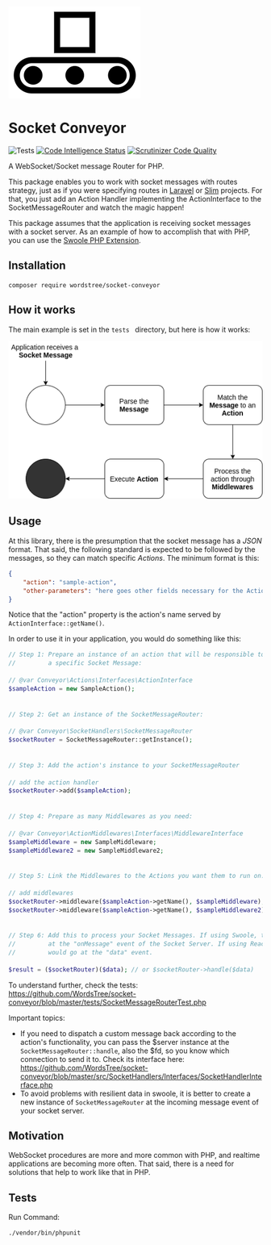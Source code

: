 ![Conveyor](./imgs/logo.png)

# Socket Conveyor

![Tests](https://github.com/WordsTree/socket-conveyor/workflows/Tests/badge.svg)
[![Code Intelligence Status](https://scrutinizer-ci.com/g/WordsTree/socket-conveyor/badges/code-intelligence.svg?b=master)](https://scrutinizer-ci.com/code-intelligence)
[![Scrutinizer Code Quality](https://scrutinizer-ci.com/g/WordsTree/socket-conveyor/badges/quality-score.png?b=master)](https://scrutinizer-ci.com/g/WordsTree/socket-conveyor/?branch=master)


A WebSocket/Socket message Router for PHP.

This package enables you to work with socket messages with routes strategy, just as if you were specifying routes in [Laravel](https://laravel.com/) or [Slim](https://www.slimframework.com/) projects. For that, you just add an Action Handler implementing the ActionInterface to the SocketMessageRouter and watch the magic happen!

This package assumes that the application is receiving socket messages with a socket server. As an example of how to accomplish that with PHP, you can use the [Swoole PHP Extension](https://www.swoole.co.uk/).



## Installation

```shell
composer require wordstree/socket-conveyor
```


## How it works

The main example is set in the `tests ` directory, but here is how it works:


![Conveyor Process](./imgs/conveyor-process.png)



## Usage

At this library, there is the presumption that the socket message has a *JSON* format. That said, the following standard is expected to be followed by the messages, so they can match specific *Actions*. The minimum format is this:

```json
{
    "action": "sample-action",
    "other-parameters": "here goes other fields necessary for the Actions processing..."
}
```

Notice that the "action" property  is the action's name served by `ActionInterface::getName()`.


In order to use it in your application, you would do something like this:

```php
// Step 1: Prepare an instance of an action that will be responsible to handle
//         a specific Socket Message:

// @var Conveyor\Actions\Interfaces\ActionInterface
$sampleAction = new SampleAction();


// Step 2: Get an instance of the SocketMessageRouter:

// @var Conveyor\SocketHandlers\SocketMessageRouter
$socketRouter = SocketMessageRouter::getInstance();


// Step 3: Add the action's instance to your SocketMessageRouter

// add the action handler
$socketRouter->add($sampleAction);


// Step 4: Prepare as many Middlewares as you need:

// @var Conveyor\ActionMiddlewares\Interfaces\MiddlewareInterface
$sampleMiddleware = new SampleMiddleware;
$sampleMiddleware2 = new SampleMiddleware2;


// Step 5: Link the Middlewares to the Actions you want them to run on.

// add middlewares
$socketRouter->middleware($sampleAction->getName(), $sampleMiddleware);
$socketRouter->middleware($sampleAction->getName(), $sampleMiddleware2);


// Step 6: Add this to process your Socket Messages. If using Swoole, this would go
//         at the "onMessage" event of the Socket Server. If using ReactPHP, this 
//         would go at the "data" event.

$result = ($socketRouter)($data); // or $socketRouter->handle($data)
```

To understand further, check the tests: https://github.com/WordsTree/socket-conveyor/blob/master/tests/SocketMessageRouterTest.php

Important topics:

- If you need to dispatch a custom message back according to the action's functionality, you can pass the $server instance at the `SocketMessageRouter::handle`, also the $fd, so you know which connection to send it to. Check its interface here: https://github.com/WordsTree/socket-conveyor/blob/master/src/SocketHandlers/Interfaces/SocketHandlerInterface.php
- To avoid problems with resilient data in swoole, it is better to create a new instance of `SocketMessageRouter` at the incoming message event of your socket server.



## Motivation

WebSocket procedures are more and more common with PHP, and realtime applications are becoming more often. That said, there is a need for solutions that help to work like that in PHP.



## Tests

Run Command:

```shell
./vendor/bin/phpunit
```
